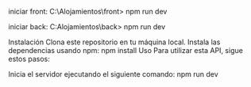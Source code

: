 iniciar front: C:\Alojamientos\front> npm run dev

iniciar back: C:Alojamientos\back> npm run dev


Instalación
Clona este repositorio en tu máquina local.
Instala las dependencias usando npm:
npm install
Uso
Para utilizar esta API, sigue estos pasos:

Inicia el servidor ejecutando el siguiente comando:
npm run dev
